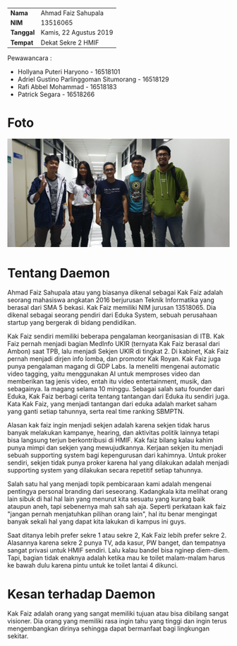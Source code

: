 <table>
  <tr>
    <td><b>Nama</b></td>
    <td>Ahmad Faiz Sahupala</td>
  </tr>
  <tr>
    <td><b>NIM</b></td>
    <td>13516065</td>
  </tr>
  <tr>
    <td><b>Tanggal</b></td>
    <td>Kamis, 22 Agustus 2019</td>
  </tr>
  <tr>
    <td><b>Tempat</b></td>
    <td>Dekat Sekre 2 HMIF</td>
  </tr>
</table>

Pewawancara :
- Hollyana Puteri Haryono - 16518101
- Adriel Gustino Parlinggoman Situmorang - 16518129
- Rafi Abbel Mohammad - 16518183
- Patrick Segara - 16518266

# Foto
![foto](./foto-16518101-16518129-16518183-16518266.jpg)

# Tentang Daemon
  Ahmad Faiz Sahupala atau yang biasanya dikenal sebagai Kak Faiz adalah seorang mahasiswa angkatan 2016 berjurusan Teknik Informatika yang berasal dari SMA 5 bekasi. Kak Faiz memiliki NIM jurusan 13518065. Dia dikenal sebagai seorang pendiri dari Eduka System, sebuah perusahaan startup yang bergerak di bidang pendidikan. 

  Kak Faiz sendiri memiliki beberapa pengalaman keorganisasian di ITB. Kak Faiz pernah menjadi bagian MedInfo UKIR (ternyata Kak Faiz berasal dari Ambon) saat TPB, lalu menjadi Sekjen UKIR di tingkat 2. Di kabinet, Kak Faiz pernah menjadi dirjen info lomba, dan promotor Kak Royan.
  Kak Faiz juga punya pengalaman magang di GDP Labs. Ia meneliti mengenai automatic video tagging, yaitu menggunakan AI untuk memproses video dan memberikan tag jenis video, entah itu video entertainment, musik, dan sebagainya. Ia magang selama 10 minggu. 
  Sebagai salah satu founder dari Eduka, Kak Faiz berbagi cerita tentang tantangan dari Eduka itu sendiri juga. Kata Kak Faiz, yang menjadi tantangan dari eduka adalah market saham yang ganti setiap tahunnya, serta real time ranking SBMPTN.

  Alasan kak faiz ingin menjadi sekjen adalah karena sekjen tidak harus banyak melakukan kampanye, hearing, dan aktivitas politik lainnya tetapi bisa langsung terjun berkontribusi di HMIF. Kak faiz bilang kalau kahim punya mimpi dan sekjen yang mewujudkannya. Kerjaan sekjen itu menjadi sebuah supporting system bagi kepengurusan dari kahimnya. Untuk proker sendiri, sekjen tidak punya proker karena hal yang dilakukan adalah menjadi supporting system yang dilakukan secara repetitif setiap tahunnya. 

  Salah satu hal yang menjadi topik pembicaraan kami adalah mengenai pentingya personal branding dari seseorang. Kadangkala kita melihat orang lain sibuk di hal hal lain yang menurut kita sesuatu yang kurang baik ataupun aneh, tapi sebenernya mah sah sah aja. Seperti perkataan kak faiz "jangan pernah menjatuhkan pilihan orang lain", hal itu benar mengingat banyak sekali hal yang dapat kita lakukan di kampus ini guys. 
  
  Saat ditanya lebih prefer sekre 1 atau sekre 2, Kak Faiz lebih prefer sekre 2. Alasannya karena sekre 2 punya TV, ada kasur, PW banget, dan tempatnya sangat privasi untuk HMIF sendiri. Lalu kalau bandel bisa nginep diem-diem. Tapi, bagian tidak enaknya adalah ketika mau ke toilet malam-malam harus ke bawah dulu karena pintu untuk ke toilet lantai 4 dikunci.

  
 # Kesan terhadap Daemon
Kak Faiz adalah orang yang sangat memiliki tujuan atau bisa dibilang sangat visioner. Dia orang yang memiliki rasa ingin tahu yang tinggi dan ingin terus mengembangkan dirinya sehingga dapat bermanfaat bagi lingkungan sekitar.
  
